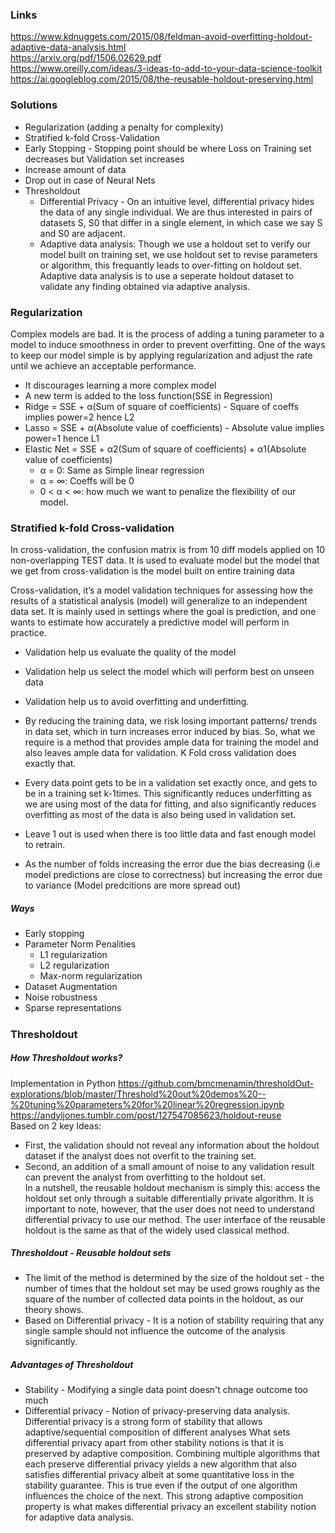 ### Links
https://www.kdnuggets.com/2015/08/feldman-avoid-overfitting-holdout-adaptive-data-analysis.html <br/>
https://arxiv.org/pdf/1506.02629.pdf <br/>
https://www.oreilly.com/ideas/3-ideas-to-add-to-your-data-science-toolkit <br/>
https://ai.googleblog.com/2015/08/the-reusable-holdout-preserving.html <br/> 

### Solutions
* Regularization  (adding a penalty for complexity)
* Stratified k-fold Cross-Validation
* Early Stopping - Stopping point should be where Loss on Training set decreases but Validation set increases
* Increase amount of data
* Drop out in case of Neural Nets
* Thresholdout
  * Differential Privacy - On an intuitive level, differential privacy hides the data of any single individual. We are thus interested in pairs of datasets S, S0 that differ in a single element, in which case we say S and S0 are adjacent.
  * Adaptive data analysis: Though we use a holdout set to verify our model built on training set, we use holdout set to revise parameters or algorithm, this frequantly leads to over-fitting on holdout set. Adaptive data analysis is to use a seperate holdout dataset to validate any finding obtained via adaptive analysis.

### Regularization
Complex models are bad. It is the process of adding a tuning parameter to a model to induce smoothness in order to prevent overfitting. One of the ways to keep our model simple is by applying regularization and adjust the rate until we achieve an acceptable performance. 
* It discourages learning a more complex model
* A new term is added to the loss function(SSE in Regression) 
* Ridge = SSE + α(Sum of square of coefficients) - Square of coeffs implies power=2 hence L2
* Lasso = SSE + α(Absolute value of coefficients) - Absolute value implies power=1 hence L1
* Elastic Net = SSE + α2(Sum of square of coefficients) + α1(Absolute value of coefficients)
  * α = 0: Same as Simple linear regression
  * α = ∞: Coeffs will be 0
  * 0 < α < ∞: how much we want to penalize the flexibility of our model.

### Stratified k-fold Cross-validation
In cross-validation, the confusion matrix is from 10 diff models applied on 10 non-overlapping TEST data. It is used to evaluate model but the model that we get from cross-validation is the model built on entire training data </br>


Cross-validation, it’s a model validation techniques for assessing how the results of a statistical analysis (model) will generalize to an independent data set. It is mainly used in settings where the goal is prediction, and one wants to estimate how accurately a predictive model will perform in practice.
* Validation help us evaluate the quality of the model
* Validation help us select the model which will perform best on unseen data
* Validation help us to avoid overfitting and underfitting.

* By reducing the training data, we risk losing important patterns/ trends in data set, which in turn increases error induced by bias. So, what we require is a method that provides ample data for training the model and also leaves ample data for validation. K Fold cross validation does exactly that.
* Every data point gets to be in a validation set exactly once, and gets to be in a training set k-1times. This significantly reduces underfitting as we are using most of the data for fitting, and also significantly reduces overfitting as most of the data is also being used in validation set.
* Leave 1 out is used when there is too little data and fast enough model to retrain.  
* As the number of folds increasing the error due the bias decreasing (i.e model predictions are close to correctness) but increasing the error due to variance (Model predcitions are more spread out)


##### Ways
* Early stopping
* Parameter Norm Penalities
  * L1 regularization
  * L2 regularization
  * Max-norm regularization
* Dataset Augmentation
* Noise robustness
* Sparse representations

##### 


### Thresholdout
##### How Thresholdout works?
Implementation in Python https://github.com/bmcmenamin/thresholdOut-explorations/blob/master/Threshold%20out%20demos%20--%20tuning%20parameters%20for%20linear%20regression.ipynb <br/>
https://andyljones.tumblr.com/post/127547085623/holdout-reuse <br/>
Based on 2 key Ideas:
* First, the validation should not reveal any information about the holdout dataset if the analyst does not overfit to the training set.
* Second, an addition of a small amount of noise to any validation result can prevent the analyst from overfitting to the holdout set. <br/>
In a nutshell, the reusable holdout mechanism is simply this: access the holdout set only through a suitable differentially private algorithm. It is important to note, however, that the user does not need to understand differential privacy to use our method. The user interface of the reusable holdout is the same as that of the widely used classical method.

##### Thresholdout - Reusable holdout sets
* The limit of the method is determined by the size of the holdout set - the number of times that the holdout set may be used grows roughly as the square of the number of collected data points in the holdout, as our theory shows.
* Based on Differential privacy - It is a notion of stability requiring that any single sample should not influence the outcome of the analysis significantly.

##### Advantages of Thresholdout
* Stability - Modifying a single data point doesn't chnage outcome too much
* Differential privacy - Notion of privacy-preserving data analysis. Differential privacy is a strong form of stability that allows
adaptive/sequential composition of different analyses
What sets differential privacy apart from other stability notions is that it is preserved by adaptive composition. Combining multiple algorithms that each preserve differential privacy yields a new algorithm that also satisfies differential privacy albeit at some quantitative loss in the stability guarantee. This is true even if the output of one algorithm influences the choice of the next. This strong adaptive composition property is what makes differential privacy an excellent stability notion for adaptive data analysis.

